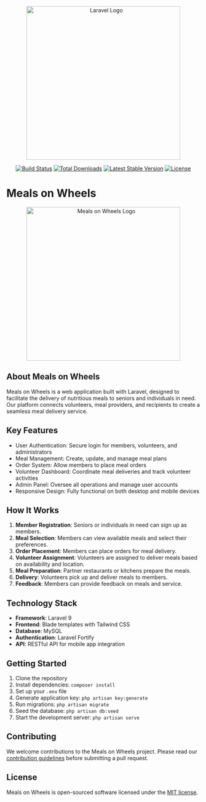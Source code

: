 <p align="center"><a href="https://laravel.com" target="_blank"><img src="https://raw.githubusercontent.com/laravel/art/master/logo-lockup/5%20SVG/2%20CMYK/1%20Full%20Color/laravel-logolockup-cmyk-red.svg" width="400" alt="Laravel Logo"></a></p>

<p align="center">
<a href="https://travis-ci.org/laravel/framework"><img src="https://travis-ci.org/laravel/framework.svg" alt="Build Status"></a>
<a href="https://packagist.org/packages/laravel/framework"><img src="https://img.shields.io/packagist/dt/laravel/framework" alt="Total Downloads"></a>
<a href="https://packagist.org/packages/laravel/framework"><img src="https://img.shields.io/packagist/v/laravel/framework" alt="Latest Stable Version"></a>
<a href="https://packagist.org/packages/laravel/framework"><img src="https://img.shields.io/packagist/l/laravel/framework" alt="License"></a>
</p>

# Meals on Wheels

<p align="center"><img src="https://your-logo-url-here.com" width="400" alt="Meals on Wheels Logo"></p>

## About Meals on Wheels

Meals on Wheels is a web application built with Laravel, designed to facilitate the delivery of nutritious meals to seniors and individuals in need. Our platform connects volunteers, meal providers, and recipients to create a seamless meal delivery service.

## Key Features

- User Authentication: Secure login for members, volunteers, and administrators
- Meal Management: Create, update, and manage meal plans
- Order System: Allow members to place meal orders
- Volunteer Dashboard: Coordinate meal deliveries and track volunteer activities
- Admin Panel: Oversee all operations and manage user accounts
- Responsive Design: Fully functional on both desktop and mobile devices

## How It Works

1. **Member Registration**: Seniors or individuals in need can sign up as members.
2. **Meal Selection**: Members can view available meals and select their preferences.
3. **Order Placement**: Members can place orders for meal delivery.
4. **Volunteer Assignment**: Volunteers are assigned to deliver meals based on availability and location.
5. **Meal Preparation**: Partner restaurants or kitchens prepare the meals.
6. **Delivery**: Volunteers pick up and deliver meals to members.
7. **Feedback**: Members can provide feedback on meals and service.

## Technology Stack

- **Framework**: Laravel 9
- **Frontend**: Blade templates with Tailwind CSS
- **Database**: MySQL
- **Authentication**: Laravel Fortify
- **API**: RESTful API for mobile app integration

## Getting Started

1. Clone the repository
2. Install dependencies: `composer install`
3. Set up your `.env` file
4. Generate application key: `php artisan key:generate`
5. Run migrations: `php artisan migrate`
6. Seed the database: `php artisan db:seed`
7. Start the development server: `php artisan serve`

## Contributing

We welcome contributions to the Meals on Wheels project. Please read our [contribution guidelines](CONTRIBUTING.md) before submitting a pull request.

## License

Meals on Wheels is open-sourced software licensed under the [MIT license](https://opensource.org/licenses/MIT).